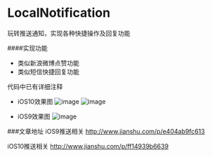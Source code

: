 # LocalNotification
玩转推送通知，实现各种快捷操作及回复功能

####实现功能
* 类似新浪微博点赞功能
* 类似短信快捷回复功能

代码中已有详细注释

* iOS10效果图
![image](https://github.com/longitachi/LocalNotification/blob/master/示例图/iOS10-logo1.png)
![image](https://github.com/longitachi/LocalNotification/blob/master/示例图/iOS10-logo2.gif)

* iOS9效果图
![image](https://github.com/longitachi/LocalNotification/blob/master/示例图/iOS9-logo.gif)

###文章地址
iOS9推送相关
http://www.jianshu.com/p/e404ab9fc613

iOS10推送相关
http://www.jianshu.com/p/ff14939b6639
